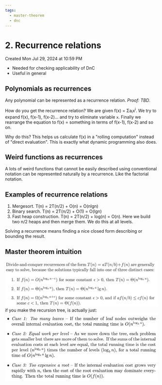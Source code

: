 ```yaml
---
tags:
  - master-theorem
  - dnc
---
```

# 2. Recurrence relations
Created Mon Jul 29, 2024 at 10:59 PM

- Needed for checking applicability of DnC
- Useful in general

## Polynomials as recurrences
Any polynomial can be represented as a recurrence relation. *Proof: TBD*.

How do you get the recurrence relation? We are given f(x) = Σa<sub>i</sub>x<sup>i</sup>.
We try to expand f(x), f(x-1), f(x-2)... and try to eliminate variable `x`. Finally we rearrange the equation to f(x) = something in terms of f(x-1), f(x-2) and so on.

Why do this? This helps us calculate f(x) in a "rolling computation" instead of "direct evaluation". This is exactly what dynamic programming also does.


## Weird functions as recurrences
A lots of weird functions that cannot be easily described using conventional
notation can be represented naturally by a recurrence. Like the factorial notation.

## Examples of recurrence relations
1. Mergesort. T(n) = 2T(n/2) + O(n) = O(nlgn)
2. Binary search. T(n) = 2T(n/2) + O(1) = O(lgn)
3. Fast heap construction. T(n) = 2T(n/2) + log(n) = O(n). Here we build two n/2 heaps and then merge them. We do this at all levels.


Solving a recurrence means finding a nice closed form describing or bounding
the result.

## Master theorem intuition
![](../../../../assets/2-Recurrence-relations-image-1-c8517a43.png)
if you make the recursion tree, is actually just:
![](../../../../assets/2-Recurrence-relations-image-2-c8517a43.png)